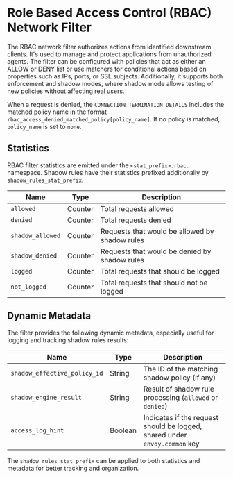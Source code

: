 # Role Based Access Control (RBAC) Network Filter

The RBAC network filter authorizes actions from identified downstream clients. It's used to manage and protect applications from unauthorized agents. The filter can be configured with policies that act as either an ALLOW or DENY list or use matchers for conditional actions based on properties such as IPs, ports, or SSL subjects. Additionally, it supports both enforcement and shadow modes, where shadow mode allows testing of new policies without affecting real users.

When a request is denied, the `CONNECTION_TERMINATION_DETAILS` includes the matched policy name in the format `rbac_access_denied_matched_policy[policy_name]`. If no policy is matched, `policy_name` is set to `none`.


## Statistics

RBAC filter statistics are emitted under the `<stat_prefix>.rbac.` namespace. Shadow rules have their statistics prefixed additionally by `shadow_rules_stat_prefix`.

| Name             | Type    | Description                                                         |
| ---------------- | ------- | ------------------------------------------------------------------- |
| `allowed`        | Counter | Total requests allowed                                              |
| `denied`         | Counter | Total requests denied                                               |
| `shadow_allowed` | Counter | Requests that would be allowed by shadow rules                      |
| `shadow_denied`  | Counter | Requests that would be denied by shadow rules                       |
| `logged`         | Counter | Total requests that should be logged                                |
| `not_logged`     | Counter | Total requests that should not be logged                            |

## Dynamic Metadata

The filter provides the following dynamic metadata, especially useful for logging and tracking shadow rules results:

| Name                         | Type    | Description                                                                 |
| ---------------------------- | ------- | --------------------------------------------------------------------------- |
| `shadow_effective_policy_id` | String  | The ID of the matching shadow policy (if any)                               |
| `shadow_engine_result`       | String  | Result of shadow rule processing (`allowed` or `denied`)                    |
| `access_log_hint`            | Boolean | Indicates if the request should be logged, shared under `envoy.common` key  |

The `shadow_rules_stat_prefix` can be applied to both statistics and metadata for better tracking and organization.